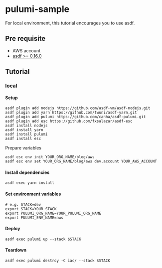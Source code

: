 # pulumi-sample

For local environment, this tutorial encourages you to use asdf.

## Pre requisite

- AWS account
- [asdf >= 0.16.0](https://github.com/asdf-vm/asdf)

## Tutorial

### local

#### Setup

```shell
asdf plugin add nodejs https://github.com/asdf-vm/asdf-nodejs.git
asdf plugin add yarn https://github.com/twuni/asdf-yarn.git
asdf plugin add pulumi https://github.com/canha/asdf-pulumi.git
asdf plugin add esc https://github.com/fxsalazar/asdf-esc
asdf install nodejs
asdf install yarn
asdf install pulumi
asdf install esc
```

Prepare variables

```shell
asdf esc env init YOUR_ORG_NAME/blog/aws
asdf esc env set YOUR_ORG_NAME/blog/aws dev.account YOUR_AWS_ACCOUNT
```

#### Install dependencies

```shell
asdf exec yarn install
```

#### Set environment variables

```shell
# e.g. STACK=dev
export STACK=YOUR_STACK
export PULUMI_ORG_NAME=YOUR_PULUMI_ORG_NAME
export PULUMI_ENV_NAME=aws
```

#### Deploy

```shell
asdf exec pulumi up --stack $STACK
```

#### Teardown
```shell
asdf exec pulumi destroy -C iac/ --stack $STACK
```